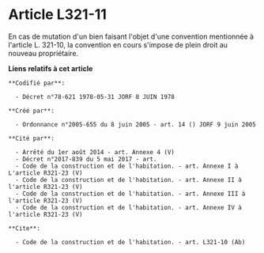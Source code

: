 # Article L321-11

En cas de mutation d'un bien faisant l'objet d'une convention mentionnée à l'article L. 321-10, la convention en cours
s'impose de plein droit au nouveau propriétaire.

**Liens relatifs à cet article**

	**Codifié par**:

	  - Décret n°78-621 1978-05-31 JORF 8 JUIN 1978

	**Créé par**:

	  - Ordonnance n°2005-655 du 8 juin 2005 - art. 14 () JORF 9 juin 2005

	**Cité par**:

	  - Arrêté du 1er août 2014 - art. Annexe 4 (V)
	  - Décret n°2017-839 du 5 mai 2017 - art.
	  - Code de la construction et de l'habitation. - art. Annexe I à L'article R321-23 (V)
	  - Code de la construction et de l'habitation. - art. Annexe II à l'article R321-23 (V)
	  - Code de la construction et de l'habitation. - art. Annexe III à l'article R321-23 (V)
	  - Code de la construction et de l'habitation. - art. Annexe IV à l'article R321-23 (V)

	**Cite**:

	  - Code de la construction et de l'habitation. - art. L321-10 (Ab)
